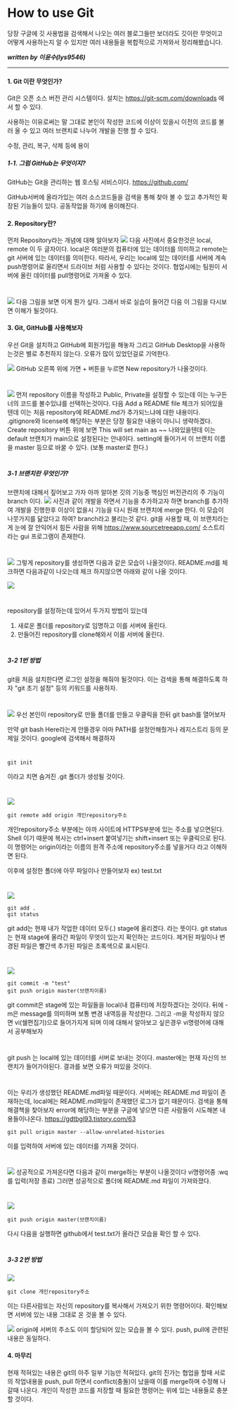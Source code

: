 # How to use Git

당장 구글에 깃 사용법을 검색해서 나오는 여러 블로그들만 보더라도 깃이란 무엇이고 어떻게 사용하는지 알 수 있지만 여러 내용들을 복합적으로 가져와서 정리해봤습니다.

**_written by 이윤수(lys9546)_**

---

#### 1. Git 이란 무엇인가?

Git은 오픈 소스 버전 관리 시스템이다.
설치는 https://git-scm.com/downloads 에서 할 수 있다.

사용하는 이유로써는 말 그대로 본인이 작성한 코드에 이상이 있을시 이전의 코드를 불러 올 수 있고 여러 브랜치로 나누어 개발을 진행 할 수 있다.

수정, 관리, 복구, 삭제 등에 용이

##### 1-1. 그럼 GitHub는 무엇이지?

GitHub는 Git을 관리하는 웹 호스팅 서비스이다.
https://github.com/

GitHub서버에 올라가있는 여러 소스코드들을 검색을 통해 찾아 볼 수 있고 추가적인 확장된 기능들이 있다. 공동작업을 하기에 용이해진다.

#### 2. Repository란?

먼저 Repository라는 개념에 대해 알아보자
![](./Image/git-repos.svg)
다음 사진에서 중요한것은 local, remote 이 두 글자이다.
local은 여러분의 컴퓨터에 있는 데이터를 의미하고 remote는 git 서버에 있는 데이터를 의미한다. 따라서, 우리는 local에 있는 데이터를 서버에 계속 push명령어로 올리면서 드라이브 처럼 사용할 수 있다는 것이다. 협업시에는 팀원이 서버에 올린 데이터를 pull명령어로 가져올 수 있다.

#

![](./Image/gitstage.png)
다음 그림을 보면 이게 뭔가 싶다. 그래서 바로 실습이 들어간 다음 이 그림을 다시보면 이해가 될것이다.

#### 3. Git, GitHub를 사용해보자

우선 Git을 설치하고 GitHub에 회원가입을 해놓자
그리고 GitHub Desktop을 사용하는것은 별로 추천하지 않는다. 오류가 많이 있었던걸로 기억한다.

![](./Image/0.PNG)
GitHub 오른쪽 위에 가면 + 버튼을 누르면 New repository가 나올것이다.

#

![](./Image/1.PNG)
먼저 repository 이름을 작성하고
Public, Private을 설정할 수 있는데 이는 누구든 너의 코드를 볼수있냐를 선택하는것이다.
다음 Add a README file 체크가 되어있을텐데 이는 처음 repository에 README.md가 추가되느냐에 대한 내용이다.
.gitignore와 license에 해당하는 부분은 당장 필요한 내용이 아니니 생략하겠다.
Create repository 버튼 위에 보면 This will set main as ~~ 나와있을텐데 이는 default 브랜치가 main으로 설정된다는 안내이다. setting에 들어가서 이 브랜치 이름을 master 등으로 바꿀 수 있다. (보통 master로 한다.)

#

##### 3-1 브랜치란 무엇인가?

브랜치에 대해서 짚어보고 가자
아까 알아본 깃의 기능중 핵심인 버전관리의 주 기능이 branch 이다.
![](./Image/gitbranch.png)
사진과 같이 개발을 하면서 기능을 추가하고자 하면 branch를 추가하여 개발을 진행한후 이상이 없을시 기능을 다시 원래 브랜치에 merge 한다. 이 모습이 나뭇가지를 닮았다고 하여? branch라고 불리는것 같다. git을 사용할 때, 이 브랜치라는게 눈에 잘 안익어서 힘든 사람을 위해 https://www.sourcetreeapp.com/ 소스트리라는 gui 프로그램이 존재한다.

#

![](./Image/2.PNG)
그렇게 repository를 생성하면 다음과 같은 모습이 나올것이다. README.md를 체크하면 다음과같이 나오는데 체크 하지않으면 아래와 같이 나올 것이다.

![](./Image/11.PNG)

#

repository를 설정하는데 있어서 두가지 방법이 있는데

1. 새로운 폴더를 repository로 임명하고 이를 서버에 올린다.
2. 만들어진 repository를 clone해와서 이를 서버에 올린다.

#

##### 3-2 1번 방법

git을 처음 설치한다면 로그인 설정을 해줘야 될것이다. 이는 검색을 통해 해결하도록 하자 "git 초기 설정" 등의 키워드를 사용하자.

#

![](./Image/3.PNG)
우선 본인이 repository로 만들 폴더를 만들고 우클릭을 한뒤 git bash를 열어보자

만약 git bash Here라는게 안뜰경우 아마 PATH를 설정안해줬거나 레지스트리 등의 문제일 것이다. google에 검색해서 해결하자

#

```git
git init
```

이라고 치면 숨겨진 .git 폴더가 생성될 것이다.

#

![](./Image/4.PNG)

```git
git remote add origin 개인repository주소
```

개인repository주소 부분에는 아까 사이트에 HTTPS부분에 있는 주소를 넣으면된다.
Shell 이기 때문에 복사는 ctrl+insert 붙여넣기는 shift+insert 또는 우클릭으로 된다.
이 명령어는 origin이라는 이름의 원격 주소에 repository주소를 넣을거다 라고 이해하면 된다.

이후에 설정한 폴더에 아무 파일이나 만들어보자 ex) test.txt

#

![](./Image/5.PNG)

```git
git add .
git status
```

git add는 현재 내가 작업한 데이터 모두(.) stage에 올리겠다. 라는 뜻이다.
git status는 현재 stage에 올라간 파일이 무엇이 있는지 확인하는 코드이다.
제거된 파일이나 변경된 파일은 빨간색
추가된 파일은 초록색으로 표시된다.

#

![](./Image/6.PNG)

```git
git commit -m "test"
git push origin master(브랜치이름)
```

git commit은 stage에 있는 파일들을 local(내 컴퓨터)에 저장하겠다는 것이다. 뒤에 -m은 message를 의미하며 보통 변경 내역등을 작성한다. 그리고 -m을 작성하지 않으면 vi(쉘편집기)으로 들어가지게 되며 이에 대해서 알아보고 싶은경우 vi명령어에 대해서 공부해보자

#

git push 는 local에 있는 데이터를 서버로 보내는 것이다. master에는 현재 자신의 브랜치가 들어가야된다. 결과를 보면 오류가 떠있을 것이다.

#

이는 우리가 생성했던 README.md파일 때문이다. 서버에는 README.md 파일이 존재하는데, local에는 README.md파일이 존재했던 로그가 없기 때문이다.
검색을 통해 해결책을 찾아보자
error에 해당하는 부분을 구글에 넣으면 다른 사람들이 시도해본 내용들이나온다.
https://gdtbgl93.tistory.com/63

```
git pull origin master --allow-unrelated-histories
```

이를 입력하여 서버에 있는 데이터를 가져올 것이다.

#

![](./Image/7.PNG)
성공적으로 가져온다면 다음과 같이 merge하는 부분이 나올것이다
vi명령어중 :wq 를 입력(저장 종료)
그러면 성공적으로 폴더에 README.md 파일이 가져와졌다.

#

![](./Image/8.PNG)

```git
git push origin master(브랜치이름)
```

다시 다음을 실행하면 github에서 test.txt가 올라간 모습을 확인 할 수 있다.

#

##### 3-3 2번 방법

![](./Image/9.PNG)

```git
git clone 개인repository주소
```

이는 다른사람또는 자신의 repository를 복사해서 가져오기 위한 명령어이다.
확인해보면 서버에 있는 내용 그대로 온 것을 볼 수 있다.

![](./Image/10.PNG)
origin에 서버의 주소도 이미 할당되어 있는 모습을 볼 수 있다.
push, pull에 관련된 내용은 동일하다.

#### 4. 마무리

현재 적혀있는 내용은 git의 아주 일부 기능만 적혀있다. git의 진가는 협업을 할때 서로의 작업내용을 push, pull 하면서 conflict(충돌)이 났을때 이를 merge하며 수정해 나갈때 나온다. 개인이 작성한 코드를 저장할 때 필요한 명령어는 위에 있는 내용들로 충분 할 것이다.
